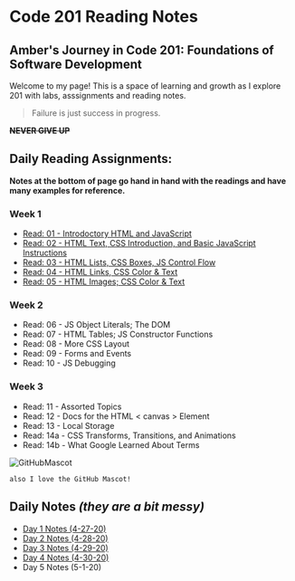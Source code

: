 # Code 201 Reading Notes
## Amber's Journey in Code 201: Foundations of Software Development

Welcome to my page! This is a space of learning and growth as I explore 201 with labs, asssignments and reading notes. 

>Failure is just success in progress.

~~**NEVER GIVE UP**~~


## **Daily Reading Assignments:**

**Notes at the bottom of page go hand in hand with the readings and have many examples for reference.**

### Week 1
- [Read: 01 - Introdoctory HTML and JavaScript](./class-01.md)
- [Read: 02 - HTML Text, CSS Introduction, and Basic JavaScript Instructions](./class-02.md)
- [Read: 03 - HTML Lists, CSS Boxes, JS Control Flow](./class-03.md)
- [Read: 04 - HTML Links, CSS Color & Text](./class-04.md)
- [Read: 05 - HTML Images; CSS Color & Text](./class-05.md)
### Week 2
- Read: 06 - JS Object Literals; The DOM
- Read: 07 - HTML Tables; JS Constructor Functions
- Read: 08 - More CSS Layout
- Read: 09 - Forms and Events
- Read: 10 - JS Debugging
### Week 3
- Read: 11 - Assorted Topics
- Read: 12 - Docs for the HTML < canvas > Element 
- Read: 13 - Local Storage
- Read: 14a - CSS Transforms, Transitions, and Animations
- Read: 14b - What Google Learned About Terms

![GitHubMascot](https://cdn.pixabay.com/photo/2017/08/05/11/24/logo-2582757_1280.png "githubcat")

```
also I love the GitHub Mascot!
```

## Daily Notes *(they are a bit messy)*
- [Day 1 Notes (4-27-20)](./dailyNotes/day1Notes.md)
- [Day 2 Notes (4-28-20)](./dailyNotes/day2Notes.md)
- [Day 3 Notes (4-29-20)](./dailyNotes/day3Notes.md)
- [Day 4 Notes (4-30-20)](./dailyNotes/day4Notes.md)
- Day 5 Notes (5-1-20)